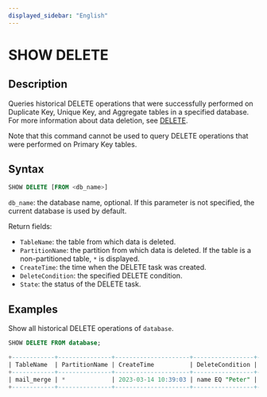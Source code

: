 ```yaml
---
displayed_sidebar: "English"
---
```


# SHOW DELETE

## Description

Queries historical DELETE operations that were successfully performed on Duplicate Key, Unique Key, and Aggregate tables in a specified database. For more information about data deletion, see [DELETE](DELETE.md).

Note that this command cannot be used to query DELETE operations that were performed on Primary Key tables.

## Syntax

```sql
SHOW DELETE [FROM <db_name>]
```

`db_name`: the database name, optional. If this parameter is not specified, the current database is used by default.

Return fields:

- `TableName`: the table from which data is deleted.
- `PartitionName`: the partition from which data is deleted. If the table is a non-partitioned table, `*` is displayed.
- `CreateTime`: the time when the DELETE task was created.
- `DeleteCondition`: the specified DELETE condition.
- `State`: the status of the DELETE task.

## Examples

Show all historical DELETE operations of `database`.

```sql
SHOW DELETE FROM database;

+------------+---------------+---------------------+-----------------+----------+
| TableName  | PartitionName | CreateTime          | DeleteCondition | State    |
+------------+---------------+---------------------+-----------------+----------+
| mail_merge | *             | 2023-03-14 10:39:03 | name EQ "Peter" | FINISHED |
+------------+---------------+---------------------+-----------------+----------+
```
